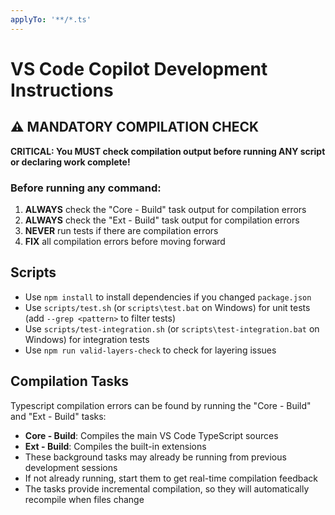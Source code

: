 ```yaml
---
applyTo: '**/*.ts'
---
```


# VS Code Copilot Development Instructions

## ⚠️ MANDATORY COMPILATION CHECK

**CRITICAL: You MUST check compilation output before running ANY script or declaring work complete!**

### Before running any command:
1. **ALWAYS** check the "Core - Build" task output for compilation errors
2. **ALWAYS** check the "Ext - Build" task output for compilation errors
3. **NEVER** run tests if there are compilation errors
4. **FIX** all compilation errors before moving forward

## Scripts
- Use `npm install` to install dependencies if you changed `package.json`
- Use `scripts/test.sh` (or `scripts\test.bat` on Windows) for unit tests (add `--grep <pattern>` to filter tests)
- Use `scripts/test-integration.sh` (or `scripts\test-integration.bat` on Windows) for integration tests
- Use `npm run valid-layers-check` to check for layering issues

## Compilation Tasks
Typescript compilation errors can be found by running the "Core - Build" and "Ext - Build" tasks:
- **Core - Build**: Compiles the main VS Code TypeScript sources
- **Ext - Build**: Compiles the built-in extensions
- These background tasks may already be running from previous development sessions
- If not already running, start them to get real-time compilation feedback
- The tasks provide incremental compilation, so they will automatically recompile when files change
